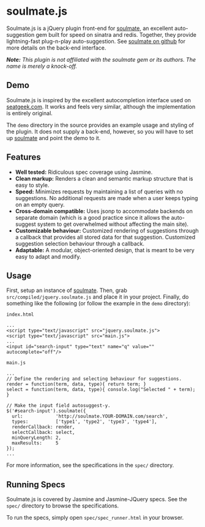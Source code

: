 # soulmate.js

Soulmate.js is a jQuery plugin front-end for [soulmate](https://github.com/seatgeek/soulmate), an excellent auto-suggestion gem built for speed on sinatra and redis. Together, they provide lightning-fast plug-n-play auto-suggestion. See [soulmate on github](https://github.com/seatgeek/soulmate) for more details on the back-end interface.

_**Note:** This plugin is not affiliated with the soulmate gem or its authors. The name is merely a knock-off._

## Demo

Soulmate.js is inspired by the excellent autocompletion interface used on [seatgeek.com](http://seatgeek.com). It works and feels very similar, although the implementation is entirely original.

The `demo` directory in the source provides an example usage and styling of the plugin. It does not supply a back-end, however, so you will have to set up [soulmate](https://github.com/seatgeek/soulmate) and point the demo to it.

## Features

* **Well tested:** Ridiculous spec coverage using Jasmine.
* **Clean markup:** Renders a clean and semantic markup structure that is easy to style.
* **Speed:** Minimizes requests by maintaining a list of queries with no suggestions. No additional requests are made when a user keeps typing on an empty query.
* **Cross-domain compatible:** Uses jsonp to accommodate backends on separate domain (which is a good practice since it allows the auto-suggest system to get overwhelmed without affecting the main site).
* **Customizable behaviour:** Customized rendering of suggestions through a callback that provides all stored data for that suggestion. Customized suggestion selection behaviour through a callback.
* **Adaptable:** A modular, object-oriented design, that is meant to be very easy to adapt and modify.

## Usage

First, setup an instance of [soulmate](https://github.com/seatgeek/soulmate). Then, grab `src/compiled/jquery.soulmate.js` and place it in your project. Finally, do something like the following (or follow the example in the `demo` directory):

`index.html`

    ...
    <script type="text/javascript" src="jquery.soulmate.js">
    <script type="text/javascript" src="main.js">
    ...
    <input id="search-input" type="text" name="q" value="" autocomplete="off"/>

`main.js`

    ...
    // Define the rendering and selecting behaviour for suggestions.
    render = function(term, data, type){ return term; }
    select = function(term, data, type){ console.log("Selected " + term); }

    // Make the input field autosuggest-y.
    $('#search-input').soulmate({
      url:            'http://soulmate.YOUR-DOMAIN.com/search',
      types:          ['type1', 'type2', 'type3', 'type4'],
      renderCallback: render,
      selectCallback: select,
      minQueryLength: 2,
      maxResults:     5
    });
    ...

For more information, see the specifications in the `spec/` directory.

## Running Specs

Soulmate.js is covered by Jasmine and Jasmine-JQuery specs. See the `spec/` directory to browse the specifications.

To run the specs, simply open `spec/spec_runner.html` in your browser.
